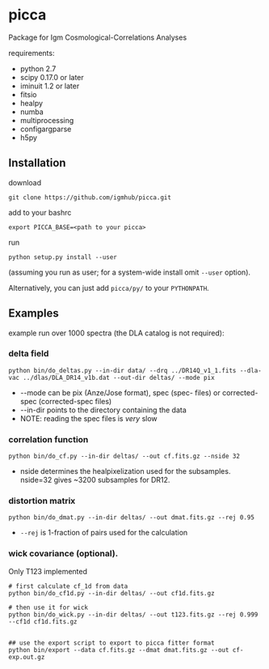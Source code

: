 
# picca

Package for Igm Cosmological-Correlations Analyses


requirements:
* python 2.7
* scipy 0.17.0 or later
* iminuit 1.2 or later
* fitsio
* healpy
* numba
* multiprocessing
* configargparse
* h5py

## Installation

download
```
git clone https://github.com/igmhub/picca.git
```

add to your bashrc
```
export PICCA_BASE=<path to your picca>
```

run
```
python setup.py install --user
```
(assuming you run as user; for a system-wide install omit `--user` option).

Alternatively, you can just add `picca/py/` to your `PYTHONPATH`.

## Examples

example run over 1000 spectra (the DLA catalog is not required):

### delta field

```
python bin/do_deltas.py --in-dir data/ --drq ../DR14Q_v1_1.fits --dla-vac ../dlas/DLA_DR14_v1b.dat --out-dir deltas/ --mode pix
```

* --mode can be pix (Anze/Jose format), spec (spec- files) or corrected-spec (corrected-spec files)
* --in-dir points to the directory containing the data
* NOTE: reading the spec files is *very* slow

### correlation function

```
python bin/do_cf.py --in-dir deltas/ --out cf.fits.gz --nside 32
```
* nside determines the healpixelization used for the subsamples. nside=32 gives ~3200 subsamples for DR12.

### distortion matrix

```
python bin/do_dmat.py --in-dir deltas/ --out dmat.fits.gz --rej 0.95
```

* `--rej` is 1-fraction of pairs used for the calculation

### wick covariance (optional). 

Only T123 implemented 

```
# first calculate cf_1d from data
python bin/do_cf1d.py --in-dir deltas/ --out cf1d.fits.gz 

# then use it for wick
python bin/do_wick.py --in-dir deltas/ --out t123.fits.gz --rej 0.999 --cf1d cf1d.fits.gz


## use the export script to export to picca fitter format
python bin/export --data cf.fits.gz --dmat dmat.fits.gz --out cf-exp.out.gz
```
